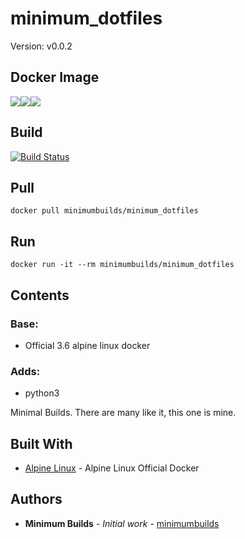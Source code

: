 # minimum_dotfiles

Version: v0.0.2

## Docker Image

[![](https://images.microbadger.com/badges/version/minimumbuilds/minimum_dotfiles:v0.0.2.svg)](https://microbadger.com/images/minimumbuilds/minimum_dotfiles:v0.0.2 "Get your own version badge on microbadger.com")[![](https://images.microbadger.com/badges/image/minimumbuilds/minimum_dotfiles:v0.0.2.svg)](https://microbadger.com/images/minimumbuilds/minimum_dotfiles:v0.0.2 "Get your own image badge on microbadger.com")[![](https://images.microbadger.com/badges/commit/minimumbuilds/minimum_dotfiles:v0.0.2.svg)](https://microbadger.com/images/minimumbuilds/minimum_dotfiles:v0.0.2 "Get your own commit badge on microbadger.com") 

## Build
[![Build Status](https://travis-ci.org/minimumbuilds/minimum_dotfiles.svg?branch=v0.0.2)](https://travis-ci.org/minimumbuilds/minimum_dotfiles)

## Pull
	docker pull minimumbuilds/minimum_dotfiles

## Run
	docker run -it --rm minimumbuilds/minimum_dotfiles

## Contents

### Base:
- Official 3.6 alpine linux docker

### Adds:
- python3

Minimal Builds. There are many like it, this one is mine.

## Built With

* [Alpine Linux](https://hub.docker.com/_/alpine/) - Alpine Linux Official Docker

## Authors

* **Minimum Builds** - *Initial work* - [minimumbuilds](https://github.com/minimumbuilds)
